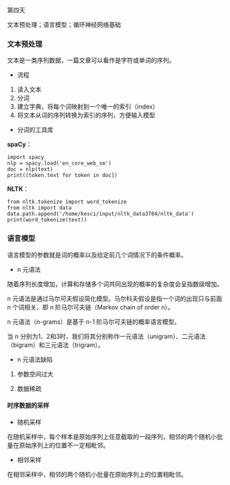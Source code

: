 第四天

文本预处理；语言模型；循环神经网络基础

### 文本预处理

文本是一类序列数据，一篇文章可以看作是字符或单词的序列。

* 流程

1. 读入文本
2. 分词
3. 建立字典，将每个词映射到一个唯一的索引（index）
4. 将文本从词的序列转换为索引的序列，方便输入模型

* 分词的工具库

**spaCy**：

	import spacy
	nlp = spacy.load('en_core_web_sm')
	doc = nlp(text)
	print([token.text for token in doc])

**NLTK**：

	from nltk.tokenize import word_tokenize
	from nltk import data
	data.path.append('/home/kesci/input/nltk_data3784/nltk_data')
	print(word_tokenize(text))

### 语言模型

语言模型的参数就是词的概率以及给定前几个词情况下的条件概率。

* n 元语法

随着序列长度增加，计算和存储多个词共同出现的概率的复杂度会呈指数级增加。

n 元语法是通过马尔可夫假设简化模型。马尔科夫假设是指一个词的出现只与前面 n 个词相关，即 n 阶马尔可夫链（Markov chain of order n）。

n 元语法（n-grams）是基于 n-1 阶马尔可夫链的概率语言模型。

当 n 分别为1、2和3时，我们将其分别称作一元语法（unigram）、二元语法（bigram）和三元语法（trigram）。

* n 元语法缺陷

1. 参数空间过大

2. 数据稀疏

#### 时序数据的采样

* 随机采样

在随机采样中，每个样本是原始序列上任意截取的一段序列，相邻的两个随机小批量在原始序列上的位置不一定相毗邻。

* 相邻采样

在相邻采样中，相邻的两个随机小批量在原始序列上的位置相毗邻。
